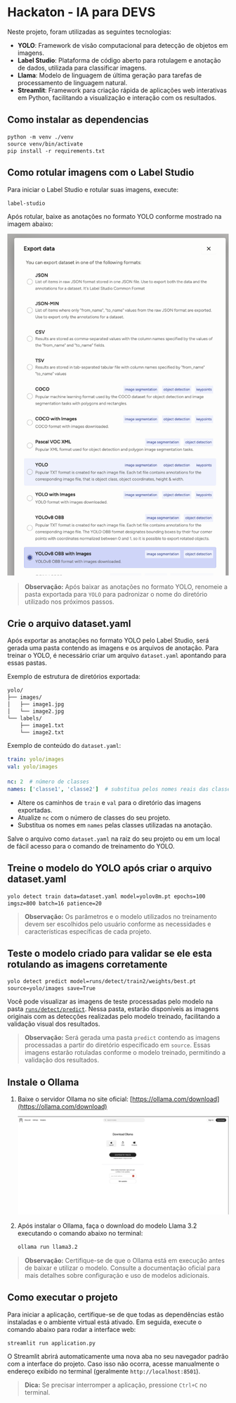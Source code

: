 # Hackaton - IA para DEVS

Neste projeto, foram utilizadas as seguintes tecnologias:

- **YOLO**: Framework de visão computacional para detecção de objetos em imagens.
- **Label Studio**: Plataforma de código aberto para rotulagem e anotação de dados, utilizada para classificar imagens.
- **Llama**: Modelo de linguagem de última geração para tarefas de processamento de linguagem natural.
- **Streamlit**: Framework para criação rápida de aplicações web interativas em Python, facilitando a visualização e interação com os resultados.


## Como instalar as dependencias
```
python -m venv ./venv
source venv/bin/activate
pip install -r requirements.txt
```

## Como rotular imagens com o Label Studio

Para iniciar o Label Studio e rotular suas imagens, execute:

```bash
label-studio
```

Após rotular, baixe as anotações no formato YOLO conforme mostrado na imagem abaixo:

![Como baixar anotações no formato YOLO](docs/label-studio-download.png)

> **Observação:** Após baixar as anotações no formato YOLO, renomeie a pasta exportada para `YOLO` para padronizar o nome do diretório utilizado nos próximos passos.

## Crie o arquivo dataset.yaml

Após exportar as anotações no formato YOLO pelo Label Studio, será gerada uma pasta contendo as imagens e os arquivos de anotação. Para treinar o YOLO, é necessário criar um arquivo `dataset.yaml` apontando para essas pastas.

Exemplo de estrutura de diretórios exportada:
```
yolo/
├── images/
│   ├── image1.jpg
│   └── image2.jpg
└── labels/
    ├── image1.txt
    └── image2.txt
```

Exemplo de conteúdo do `dataset.yaml`:
```yaml
train: yolo/images
val: yolo/images

nc: 2  # número de classes
names: ['classe1', 'classe2']  # substitua pelos nomes reais das classes
```

- Altere os caminhos de `train` e `val` para o diretório das imagens exportadas.
- Atualize `nc` com o número de classes do seu projeto.
- Substitua os nomes em `names` pelas classes utilizadas na anotação.

Salve o arquivo como `dataset.yaml` na raiz do seu projeto ou em um local de fácil acesso para o comando de treinamento do YOLO.


## Treine o modelo do YOLO após criar o arquivo dataset.yaml
```
yolo detect train data=dataset.yaml model=yolov8m.pt epochs=100 imgsz=800 batch=16 patience=20
```
> **Observação:** Os parâmetros e o modelo utilizados no treinamento devem ser escolhidos pelo usuário conforme as necessidades e características específicas de cada projeto.


## Teste o modelo criado para validar se ele esta rotulando as imagens corretamente
```
yolo detect predict model=runs/detect/train2/weights/best.pt source=yolo/images save=True
```

Você pode visualizar as imagens de teste processadas pelo modelo na pasta [`runs/detect/predict`](./runs/detect/predict). Nessa pasta, estarão disponíveis as imagens originais com as detecções realizadas pelo modelo treinado, facilitando a validação visual dos resultados.

> **Observação:** Será gerada uma pasta `predict` contendo as imagens processadas a partir do diretório especificado em `source`. Essas imagens estarão rotuladas conforme o modelo treinado, permitindo a validação dos resultados.

## Instale o Ollama
1. Baixe o servidor Ollama no site oficial: [https://ollama.com/download](https://ollama.com/download)

    ![Exemplo da página de download do Ollama](docs/Ollama-download.png)

2. Após instalar o Ollama, faça o download do modelo Llama 3.2 executando o comando abaixo no terminal:

    ```bash
    ollama run llama3.2
    ```

> **Observação:** Certifique-se de que o Ollama está em execução antes de baixar e utilizar o modelo. Consulte a documentação oficial para mais detalhes sobre configuração e uso de modelos adicionais.

## Como executar o projeto

Para iniciar a aplicação, certifique-se de que todas as dependências estão instaladas e o ambiente virtual está ativado. Em seguida, execute o comando abaixo para rodar a interface web:

```bash
streamlit run application.py
```

O Streamlit abrirá automaticamente uma nova aba no seu navegador padrão com a interface do projeto. Caso isso não ocorra, acesse manualmente o endereço exibido no terminal (geralmente `http://localhost:8501`).

> **Dica:** Se precisar interromper a aplicação, pressione `Ctrl+C` no terminal.